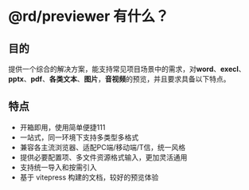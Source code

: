 <!--
 * @Author: famin.ma famin.ma@tcl.com
 * @Date: 2023-11-07 14:29:04
 * @LastEditors: famin.ma famin.ma@tcl.com
 * @LastEditTime: 2023-11-07 15:09:40
 * @FilePath: \rd-previewer-docs\docs\guide\index.md
 * @Description: 这是默认设置,请设置`customMade`, 打开koroFileHeader查看配置 进行设置: https://github.com/OBKoro1/koro1FileHeader/wiki/%E9%85%8D%E7%BD%AE
-->
# @rd/previewer 有什么？

## 目的

提供一个综合的解决方案，能支持常见项目场景中的需求，对**word**、**execl**、**pptx**、**pdf**、**各类文本**、**图片**，**音视频**的预览，并且要求具备以下特点。

## 特点

- 开箱即用，使用简单便捷111
- 一站式，同一环境下支持多类型多格式
- 兼容各主流浏览器、适配PC端/移动端/T信，统一风格
- 提供必要配置项、多文件资源格式输入，更加灵活通用
- 支持统一导入和按需引入
- 基于 vitepress 构建的文档，较好的预览体验